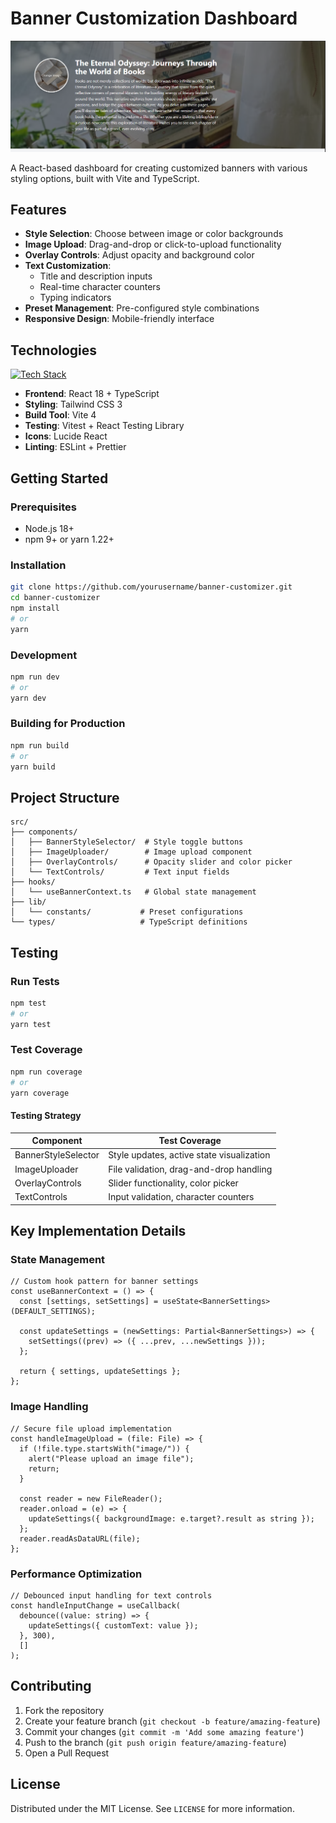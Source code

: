 # Banner Customization Dashboard

![Banner Preview](public/banner.png)

A React-based dashboard for creating customized banners with various styling options, built with Vite and TypeScript.

## Features

- **Style Selection**: Choose between image or color backgrounds
- **Image Upload**: Drag-and-drop or click-to-upload functionality
- **Overlay Controls**: Adjust opacity and background color
- **Text Customization**:
  - Title and description inputs
  - Real-time character counters
  - Typing indicators
- **Preset Management**: Pre-configured style combinations
- **Responsive Design**: Mobile-friendly interface

## Technologies

[![Tech Stack](https://skillicons.dev/icons?i=react,ts,vite,tailwind,nodejs)](https://skillicons.dev)

- **Frontend**: React 18 + TypeScript
- **Styling**: Tailwind CSS 3
- **Build Tool**: Vite 4
- **Testing**: Vitest + React Testing Library
- **Icons**: Lucide React
- **Linting**: ESLint + Prettier

## Getting Started

### Prerequisites

- Node.js 18+
- npm 9+ or yarn 1.22+

### Installation

```bash
git clone https://github.com/yourusername/banner-customizer.git
cd banner-customizer
npm install
# or
yarn
```

### Development

```bash
npm run dev
# or
yarn dev
```

### Building for Production

```bash
npm run build
# or
yarn build
```

## Project Structure

```
src/
├── components/
│   ├── BannerStyleSelector/  # Style toggle buttons
│   ├── ImageUploader/        # Image upload component
│   ├── OverlayControls/      # Opacity slider and color picker
│   └── TextControls/         # Text input fields
├── hooks/
│   └── useBannerContext.ts   # Global state management
├── lib/
│   └── constants/           # Preset configurations
└── types/                   # TypeScript definitions
```

## Testing

### Run Tests

```bash
npm test
# or
yarn test
```

### Test Coverage

```bash
npm run coverage
# or
yarn coverage
```

#### Testing Strategy

| Component           | Test Coverage                             |
| ------------------- | ----------------------------------------- |
| BannerStyleSelector | Style updates, active state visualization |
| ImageUploader       | File validation, drag-and-drop handling   |
| OverlayControls     | Slider functionality, color picker        |
| TextControls        | Input validation, character counters      |

## Key Implementation Details

### State Management

```tsx
// Custom hook pattern for banner settings
const useBannerContext = () => {
  const [settings, setSettings] = useState<BannerSettings>(DEFAULT_SETTINGS);

  const updateSettings = (newSettings: Partial<BannerSettings>) => {
    setSettings((prev) => ({ ...prev, ...newSettings }));
  };

  return { settings, updateSettings };
};
```

### Image Handling

```tsx
// Secure file upload implementation
const handleImageUpload = (file: File) => {
  if (!file.type.startsWith("image/")) {
    alert("Please upload an image file");
    return;
  }

  const reader = new FileReader();
  reader.onload = (e) => {
    updateSettings({ backgroundImage: e.target?.result as string });
  };
  reader.readAsDataURL(file);
};
```

### Performance Optimization

```tsx
// Debounced input handling for text controls
const handleInputChange = useCallback(
  debounce((value: string) => {
    updateSettings({ customText: value });
  }, 300),
  []
);
```

## Contributing

1. Fork the repository
2. Create your feature branch (`git checkout -b feature/amazing-feature`)
3. Commit your changes (`git commit -m 'Add some amazing feature'`)
4. Push to the branch (`git push origin feature/amazing-feature`)
5. Open a Pull Request

## License

Distributed under the MIT License. See `LICENSE` for more information.
